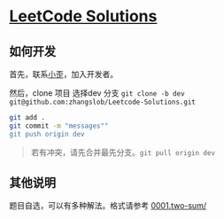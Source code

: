 # [LeetCode Solutions](https://leetcode-cn.com/)

## 如何开发

首先，联系[小歪](https://github.com/zhangslob)，加入开发者。

然后，clone 项目 选择dev 分支
`git clone -b dev git@github.com:zhangslob/Leetcode-Solutions.git`

```bash
git add .
git commit -m "messages""
git push origin dev
```

>若有冲突，请先合并最先分支。`git pull origin dev`

## 其他说明

题目自选，可以有多种解法。格式请参考 [0001.two-sum/](https://github.com/zhangslob/Leetcode-Solutions/tree/master/problems/0001.two-sum)
